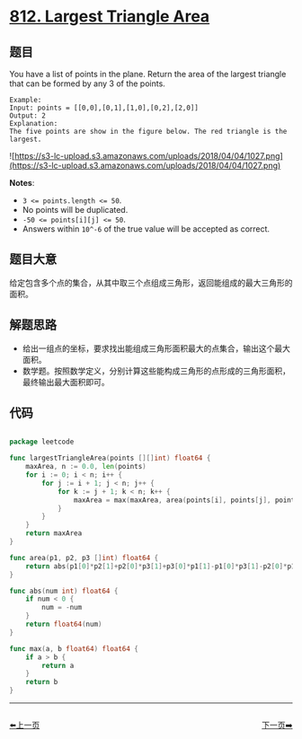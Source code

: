 # [812. Largest Triangle Area](https://leetcode.com/problems/largest-triangle-area/)


## 题目

You have a list of points in the plane. Return the area of the largest triangle that can be formed by any 3 of the points.

```
Example:
Input: points = [[0,0],[0,1],[1,0],[0,2],[2,0]]
Output: 2
Explanation: 
The five points are show in the figure below. The red triangle is the largest.
```

![https://s3-lc-upload.s3.amazonaws.com/uploads/2018/04/04/1027.png](https://s3-lc-upload.s3.amazonaws.com/uploads/2018/04/04/1027.png)

**Notes**:

- `3 <= points.length <= 50`.
- No points will be duplicated.
- `-50 <= points[i][j] <= 50`.
- Answers within `10^-6` of the true value will be accepted as correct.

## 题目大意

给定包含多个点的集合，从其中取三个点组成三角形，返回能组成的最大三角形的面积。

## 解题思路

- 给出一组点的坐标，要求找出能组成三角形面积最大的点集合，输出这个最大面积。
- 数学题。按照数学定义，分别计算这些能构成三角形的点形成的三角形面积，最终输出最大面积即可。

## 代码

```go

package leetcode

func largestTriangleArea(points [][]int) float64 {
	maxArea, n := 0.0, len(points)
	for i := 0; i < n; i++ {
		for j := i + 1; j < n; j++ {
			for k := j + 1; k < n; k++ {
				maxArea = max(maxArea, area(points[i], points[j], points[k]))
			}
		}
	}
	return maxArea
}

func area(p1, p2, p3 []int) float64 {
	return abs(p1[0]*p2[1]+p2[0]*p3[1]+p3[0]*p1[1]-p1[0]*p3[1]-p2[0]*p1[1]-p3[0]*p2[1]) / 2
}

func abs(num int) float64 {
	if num < 0 {
		num = -num
	}
	return float64(num)
}

func max(a, b float64) float64 {
	if a > b {
		return a
	}
	return b
}

```
----------------------------------------------
<div style="display: flex;justify-content: space-between;align-items: center;">
<p><a href="https://books.halfrost.com/leetcode/ChapterFour/0811.Subdomain-Visit-Count/">⬅️上一页</a></p>
<p><a href="https://books.halfrost.com/leetcode/ChapterFour/0815.Bus-Routes/">下一页➡️</a></p>
</div>
